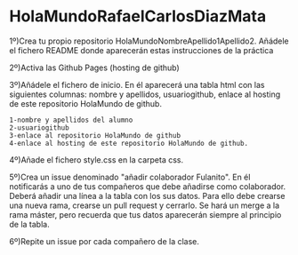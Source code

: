 # HolaMundoRafaelCarlosDiazMata

1º)Crea tu propio repositorio HolaMundoNombreApellido1Apellido2. Añádele el fichero README donde aparecerán estas instrucciones de la práctica

2º)Activa las Github Pages (hosting de github)

3º)Añádele el fichero de inicio. En él aparecerá una tabla html con las siguientes columnas: nombre y apellidos, usuariogithub, enlace al hosting de este repositorio HolaMundo de  github.
    
    1-nombre y apellidos del alumno
    2-usuariogithub
    3-enlace al repositorio HolaMundo de github
    4-enlace al hosting de este repositorio HolaMundo de github.

4º)Añade el fichero style.css en la carpeta css. 

5º)Crea un issue denominado "añadir colaborador Fulanito". En él notificarás a uno de tus compañeros que debe añadirse como colaborador. Deberá añadir una línea a la tabla con los sus datos. Para ello debe crearse una nueva rama, crearse un pull request y cerrarlo. Se hará un merge a la rama máster, pero recuerda que tus datos aparecerán  siempre al principio de la tabla.

6º)Repite un issue por cada compañero de la clase.
